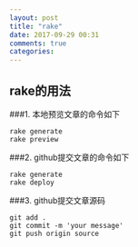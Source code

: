 ```yaml
---
layout: post
title: "rake"
date: 2017-09-29 00:31
comments: true
categories: 
---
```

## rake的用法
###1. 本地预览文章的命令如下
```
rake generate
rake preview
```
###2. github提交文章的命令如下
```
rake generate
rake deploy
```
###3. github提交文章源码
```
git add .
git commit -m 'your message'
git push origin source
```
